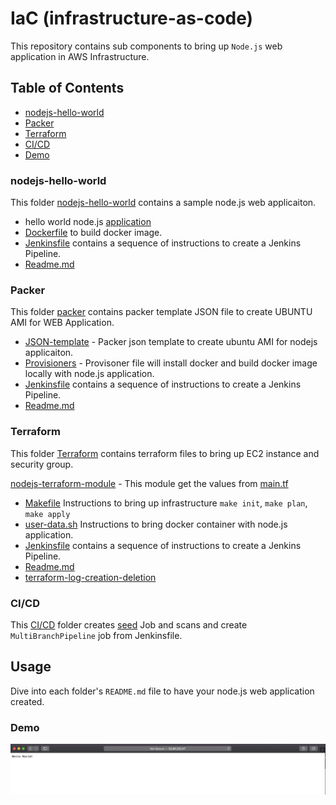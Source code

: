# IaC (infrastructure-as-code)

This repository contains sub components to bring up `Node.js` web application in AWS Infrastructure. 

<!-- TABLE OF CONTENTS -->
## Table of Contents

* [nodejs-hello-world](#nodejs-hello-world)
* [Packer](#packer)
* [Terraform](#terraform)
* [CI/CD](#ci/cd)
* [Demo](#demo)
  

<!-- ABOUT THE PROJECT -->
### nodejs-hello-world

This folder [nodejs-hello-world](https://github.com/Ksreenivas/nodejs-application/tree/main/nodejs-hello-world) contains a sample node.js web applicaiton.

* hello world node.js [application](https://github.com/Ksreenivas/nodejs-application/tree/main/nodejs-hello-world/src)
* [Dockerfile](https://github.com/Ksreenivas/nodejs-application/blob/main/nodejs-hello-world/Dockerfile) to build docker image.
* [Jenkinsfile](https://github.com/Ksreenivas/nodejs-application/blob/main/nodejs-hello-world/Jenkinsfile) contains a sequence of instructions to create a Jenkins Pipeline.
* [Readme.md](https://github.com/Ksreenivas/nodejs-application/blob/main/nodejs-hello-world/README.md)

### Packer

This folder [packer](https://github.com/Ksreenivas/nodejs-application/tree/main/packer) contains packer template JSON file to create UBUNTU AMI for WEB Application.

* [JSON-template](https://github.com/Ksreenivas/nodejs-application/blob/main/packer/hello-world.json) - Packer json template to create ubuntu AMI for nodejs applicaiton.
* [Provisioners](https://github.com/Ksreenivas/nodejs-application/blob/main/packer/install-docker.sh) - Provisoner file will install docker and build docker image locally with node.js application.
* [Jenkinsfile](https://github.com/Ksreenivas/nodejs-application/blob/main/packer/Jenkinsfile) contains a sequence of instructions to create a Jenkins Pipeline.
* [Readme.md](https://github.com/Ksreenivas/nodejs-application/blob/main/packer/README.md)

### Terraform

This folder [Terraform](https://github.com/Ksreenivas/nodejs-application/tree/main/terraform) contains terraform files to bring up EC2 instance and security group.

[nodejs-terraform-module](https://github.com/Ksreenivas/nodejs-application/tree/main/terraform/nodejs-module) - This module get the values from [main.tf](https://github.com/Ksreenivas/nodejs-application/blob/main/terraform/main.tf#L36)

* [Makefile](https://github.com/Ksreenivas/nodejs-application/blob/main/terraform/Makefile) Instructions to bring up infrastructure `make init`, `make plan`, `make apply`
* [user-data.sh](https://github.com/Ksreenivas/nodejs-application/blob/main/terraform/nodejs-module/user-data.sh) Instructions to bring docker container with node.js application.
* [Jenkinsfile](https://github.com/Ksreenivas/nodejs-application/blob/main/terraform/Jenkinsfile) contains a sequence of instructions to create a Jenkins Pipeline.
* [Readme.md](https://github.com/Ksreenivas/nodejs-application/blob/main/terraform/README.md) 
* [terraform-log-creation-deletion](https://github.com/Ksreenivas/nodejs-application/tree/main/terraform/log)

### CI/CD

This [CI/CD](https://github.com/Ksreenivas/nodejs-application/tree/main/ci_cd-pipeline/jobDSL) folder creates [seed](https://github.com/Ksreenivas/nodejs-application/blob/main/ci_cd-pipeline/jobDSL/seedPipeline.groovy) Job and scans and create `MultiBranchPipeline` job from Jenkinsfile.

<!-- USAGE EXAMPLES -->
## Usage

Dive into each folder's `README.md` file to have your node.js web application created.

### Demo

![](demo.png)
